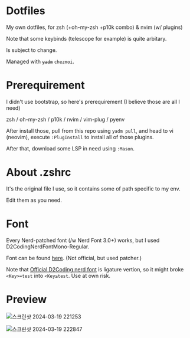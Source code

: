 # Dotfiles

My own dotfiles, for zsh (+oh-my-zsh +p10k combo) & nvim (w/ plugins)

Note that some keybinds (telescope for example) is quite arbitary.

Is subject to change.

Managed with ~~`yadm`~~ `chezmoi`.

# Prerequirement

I didn't use bootstrap, so here's prerequirement (I believe those are all I need)

zsh / oh-my-zsh / p10k / nvim / vim-plug / pyenv

After install those, pull from this repo using `yadm pull`, and head to vi (neovim), execute `:PlugInstall` to install all of those plugins.

After that, download some LSP in need using `:Mason`.

# About .zshrc

It's the original file I use, so it contains some of path specific to my env.

Edit them as you need.

# Font

Every Nerd-patched font (/w Nerd Font 3.0+) works, but I used D2CodingNerdFontMono-Regular.

Font can be found [here](https://github.com/dhnam/d2coding-nerd-font). (Not official, but used patcher.)

Note that [Official D2Coding nerd font](https://github.com/ryanoasis/nerd-fonts/tree/master/patched-fonts/D2Coding) is ligature vertion, so it might broke `<Key>=test` into `<Key≥test`. Use at own risk.

# Preview

![스크린샷 2024-03-19 221253](https://github.com/dhnam/dotfiles/assets/8546820/ee12758a-c104-4f21-a325-53da62cc9be2)


![스크린샷 2024-03-19 222847](https://github.com/dhnam/dotfiles/assets/8546820/108486dc-58a9-4bdb-9385-fc064ad7f12b)
